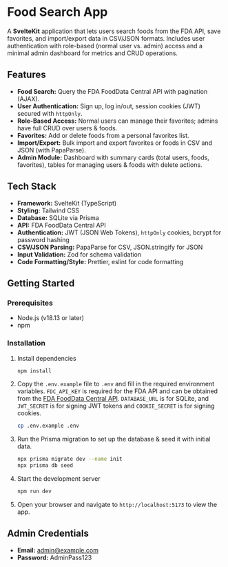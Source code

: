 # Food Search App

A **SvelteKit** application that lets users search foods from the FDA API, save favorites, and import/export data in CSV/JSON formats.
Includes user authentication with role-based (normal user vs. admin) access and a minimal admin dashboard for metrics and CRUD operations.

## Features

- **Food Search:** Query the FDA FoodData Central API with pagination (AJAX).
- **User Authentication:** Sign up, log in/out, session cookies (JWT) secured with `httpOnly`.
- **Role-Based Access:** Normal users can manage their favorites; admins have full CRUD over users & foods.
- **Favorites:** Add or delete foods from a personal favorites list.
- **Import/Export:** Bulk import and export favorites or foods in CSV and JSON (with PapaParse).
- **Admin Module:** Dashboard with summary cards (total users, foods, favorites), tables for managing users & foods with delete actions.

## Tech Stack

- **Framework:** SvelteKit (TypeScript)
- **Styling:** Tailwind CSS
- **Database:** SQLite via Prisma
- **API:** FDA FoodData Central API
- **Authentication:** JWT (JSON Web Tokens), `httpOnly` cookies, bcrypt for password hashing
- **CSV/JSON Parsing:** PapaParse for CSV, JSON.stringify for JSON
- **Input Validation:** Zod for schema validation
- **Code Formatting/Style:** Prettier, eslint for code formatting

## Getting Started

### Prerequisites

- Node.js (v18.13 or later)
- npm

### Installation

1. Install dependencies
   ```bash
   npm install
   ```
2. Copy the `.env.example` file to `.env` and fill in the required environment variables.
   `FDC_API_KEY` is required for the FDA API and can be obtained from the [FDA FoodData Central API](https://fdc.nal.usda.gov/api-key-signup.html).
   `DATABASE_URL` is for SQLite, and `JWT_SECRET` is for signing JWT tokens and `COOKIE_SECRET` is for signing cookies.
   ```bash
   cp .env.example .env
   ```
3. Run the Prisma migration to set up the database & seed it with initial data.
   ```bash
   npx prisma migrate dev --name init
   npx prisma db seed
   ```
4. Start the development server
   ```bash
   npm run dev
   ```
5. Open your browser and navigate to `http://localhost:5173` to view the app.

## Admin Credentials

- **Email:** admin@example.com
- **Password:** AdminPass123
